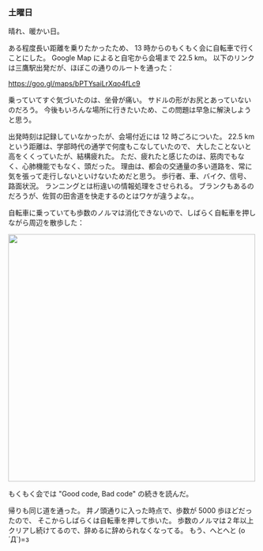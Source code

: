 ### 土曜日

晴れ、暖かい日。

ある程度長い距離を乗りたかったため、
13 時からのもくもく会に自転車で行くことにした。
Google Map によると自宅から会場まで 22.5 km。
以下のリンクは三鷹駅出発だが、ほぼこの通りのルートを通った：

https://goo.gl/maps/bPTYsaiLrXqo4fLc9

乗っていてすぐ気づいたのは、坐骨が痛い。
サドルの形がお尻とあっていないのだろう。
今後もいろんな場所に行きたいため、この問題は早急に解決しようと思う。

出発時刻は記録していなかったが、会場付近には 12 時ごろについた。
22.5 km という距離は、学部時代の通学で何度もこなしていたので、
大したことないと高をくくっていたが、結構疲れた。
ただ、疲れたと感じたのは、筋肉でもなく、心肺機能でもなく、頭だった。
理由は、都会の交通量の多い道路を、常に気を張って走行しないといけないためだと思う。
歩行者、車、バイク、信号、路面状況。
ランニングとは桁違いの情報処理をさせられる。
ブランクもあるのだろうが、佐賀の田舎道を快走するのとはワケが違うよな。。

自転車に乗っていても歩数のノルマは消化できないので、しばらく自転車を押しながら周辺を散歩した：

<img src="https://i.imgur.com/nhhc2v5.jpg" width="500">

もくもく会では "Good code, Bad code" の続きを読んだ。

帰りも同じ道を通った。
井ノ頭通りに入った時点で、歩数が 5000 歩ほどだったので、
そこからしばらくは自転車を押して歩いた。
歩数のノルマは２年以上クリアし続けてるので、辞めるに辞められなくなってる。
もう、へとへと (o´Д`)=з
